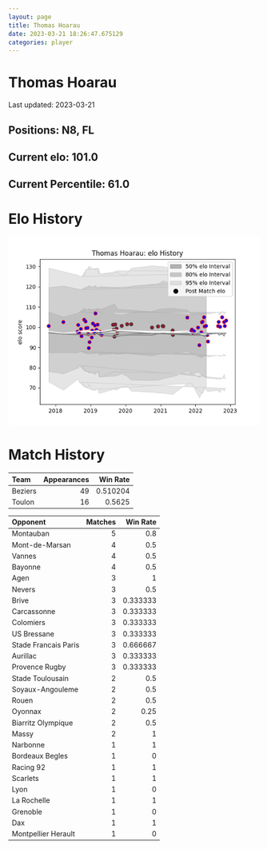 ```yaml
---  
layout: page  
title: Thomas Hoarau  
date: 2023-03-21 18:26:47.675129  
categories: player  
---
```

# Thomas Hoarau


Last updated: 2023-03-21
## Positions: N8, FL

## Current elo: 101.0

## Current Percentile: 61.0

# Elo History


![elo history](history_ThomasHoarau.png)
# Match History


| Team    |   Appearances |   Win Rate |
|:--------|--------------:|-----------:|
| Beziers |            49 |   0.510204 |
| Toulon  |            16 |   0.5625   |

| Opponent             |   Matches |   Win Rate |
|:---------------------|----------:|-----------:|
| Montauban            |         5 |   0.8      |
| Mont-de-Marsan       |         4 |   0.5      |
| Vannes               |         4 |   0.5      |
| Bayonne              |         4 |   0.5      |
| Agen                 |         3 |   1        |
| Nevers               |         3 |   0.5      |
| Brive                |         3 |   0.333333 |
| Carcassonne          |         3 |   0.333333 |
| Colomiers            |         3 |   0.333333 |
| US Bressane          |         3 |   0.333333 |
| Stade Francais Paris |         3 |   0.666667 |
| Aurillac             |         3 |   0.333333 |
| Provence Rugby       |         3 |   0.333333 |
| Stade Toulousain     |         2 |   0.5      |
| Soyaux-Angouleme     |         2 |   0.5      |
| Rouen                |         2 |   0.5      |
| Oyonnax              |         2 |   0.25     |
| Biarritz Olympique   |         2 |   0.5      |
| Massy                |         2 |   1        |
| Narbonne             |         1 |   1        |
| Bordeaux Begles      |         1 |   0        |
| Racing 92            |         1 |   1        |
| Scarlets             |         1 |   1        |
| Lyon                 |         1 |   0        |
| La Rochelle          |         1 |   1        |
| Grenoble             |         1 |   0        |
| Dax                  |         1 |   1        |
| Montpellier Herault  |         1 |   0        |